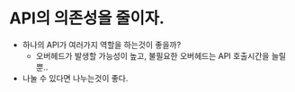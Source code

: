 # API의 의존성을 줄이자.
- 하나의 API가 여러가지 역할을 하는것이 좋을까?
    - 오버헤드가 발생할 가능성이 높고, 불필요한 오버헤드는 API 호출시간을 늘릴 뿐..
- 나눌 수 있다면 나누는것이 좋다.
